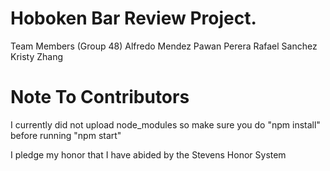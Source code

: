 # Hoboken Bar Review Project.

Team Members (Group 48)
	Alfredo Mendez
	Pawan Perera
	Rafael Sanchez
	Kristy Zhang

# Note To Contributors

I currently did not upload node_modules so make sure you do "npm install" before running "npm start"

I pledge my honor that I have abided by the Stevens Honor System